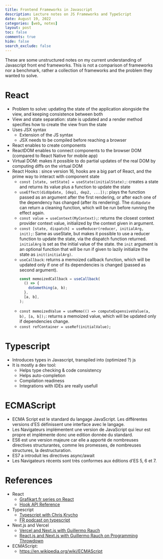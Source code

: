 ```yaml
---
title: Frontend Frameworks in Javascript
description: Lecture notes on JS Frameworks and TypeScript
date: August 19, 2022
categories: [web, notes]
layout: post
toc: false
comments: true
hide: false
search_exclude: false
---
```


These are some unstructured notes on my current understanding of Javascript front end frameworks. This is not a comparison of frameworks nor a benchmark, rather a collection of frameworks and the problem they wanted to solve.


# React
- Problem to solve: updating the state of the application alongside the view, and keeping consistence between both
- View and state separation: state is updated and a render method specifies how to create the view from the state
- Uses JSX syntax
  - Extension of the JS syntax
  - JSX needs to be compiled before reaching a browser
- React enables to create components
- ReactDOM enables to connect components to the browser DOM (compared to React Native for mobile app)
- Virtual DOM: makes it possible to do partial updates of the real DOM by computing diffs on the virtual DOM
- React Hooks : since version 16, hooks are a big part of React, and the prime way to interact with component state
  - `const [state, setState] = useState(initialState);`: creates a state and returns its value plus a function to update the state
  - `useEffect(didUpdate, [dep1, dep2, ...]);`: plays the function passed as an argument after the first rendering, or after each one of the dependency has changed (after its rendering). The `didUpdate` can return a cleaning function, which will be run before running the effect again.
  - `const value = useContext(MyContext);`: returns the closest context provider context value, initialized by the context given in argument.
  - `const [state, dispatch] = useReducer(reducer, initialArg, init);`: Same as useState, but makes it possible to use a reducer function to update the state, via the dispatch function returned. `initialArg` is set as the initial value of the state. the `init` argument is an optional function that will be run if given to lazily initialize the state as `init(initialArg)`.
  - `useCallback`: returns a memoized callback function, which will be updated only if one of its dependencies is changed (passed as second argument).
    ```jsx
    const memoizedCallback = useCallback(
      () => {
        doSomething(a, b);
      },
      [a, b],
    );
    ```
  - `const memoizedValue = useMemo(() => computeExpensiveValue(a, b), [a, b]);`: returns a memoized value, which will be updated only if dependencies change.
  - `const refContainer = useRef(initialValue);`

# Typescript
- Introduces types in Javascript, transpiled into (optimized ?) js
- It is mostly a dev tool:
  - Helps type checking & code consistency
  - Helps auto-completion
  - Compilation readiness
  - Integrations with IDEs are really usefull

# ECMAScript
- ECMA Script est le standard du langage JavaScript. Les différentes versions d'ES définissent une interface avec le langage.
- Les Navigateurs implémentent une version de JavaScript qui leur est propre et implémente donc une edition donnée du standard.
- ES6 est une version majeure car elle a apporté de nombreuses directives structurantes, comme les promesses, de nombreuses structures, la destructuration.
- ES7 a introduit les directives async/await
- Les Navigateurs récents sont très conformes aux éditions d'ES 5, 6 et 7.


# References
- React
  - [Grafikart.fr series on React](https://www.youtube.com/watch?v=SMgQlTSoXf0)
  - [Hook API Reference](https://fr.reactjs.org/docs/hooks-reference.html)
- Typescript
  - [Typescript with Chris Krycho](https://podcasts.apple.com/fr/podcast/typescript/id1330329512?i=1000444502550)
  - [FR podcast on typescript](https://podcasts.apple.com/fr/podcast/double-slash/id1513703178?i=1000565607318)
- Next.js and Vercel
  - [Vercel and Next.js with Guillermo Rauch](https://podcasts.apple.com/fr/podcast/podrocket-a-web-development-podcast-from-logrocket/id1539945251?i=1000535286428)
  - [React.js and Next.js with Guillermo Rauch on Programming Throwdown](https://podcasts.apple.com/fr/podcast/programming-throwdown/id427166321?i=1000475448955)
- ECMAScript: 
  - https://en.wikipedia.org/wiki/ECMAScript